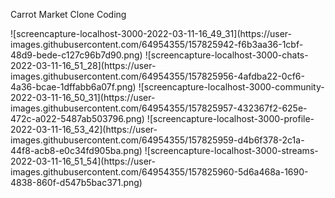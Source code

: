 <p>Carrot Market Clone Coding </p>
<div class="float-left">
  ![screencapture-localhost-3000-2022-03-11-16_49_31](https://user-images.githubusercontent.com/64954355/157825942-f6b3aa36-1cbf-48d9-bede-c127c96b7d90.png)
![screencapture-localhost-3000-chats-2022-03-11-16_51_28](https://user-images.githubusercontent.com/64954355/157825956-4afdba22-0cf6-4a36-bcae-1dffabb6a07f.png)
![screencapture-localhost-3000-community-2022-03-11-16_50_31](https://user-images.githubusercontent.com/64954355/157825957-432367f2-625e-472c-a022-5487ab503796.png)
![screencapture-localhost-3000-profile-2022-03-11-16_53_42](https://user-images.githubusercontent.com/64954355/157825959-d4b6f378-2c1a-44f8-acb8-e0c34fd905ba.png)
![screencapture-localhost-3000-streams-2022-03-11-16_51_54](https://user-images.githubusercontent.com/64954355/157825960-5d6a468a-1690-4838-860f-d547b5bac371.png)

</div>
